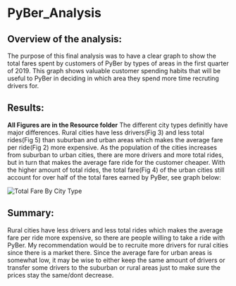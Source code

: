 # PyBer_Analysis

## Overview of the analysis:
The purpose of this final analysis was to have a clear graph to show the total fares spent by customers of PyBer by types of areas in the first quarter of 2019. This graph shows valuable customer spending habits that will be useful to PyBer in deciding in which area they spend more time recruting drivers for.

## Results:
**All Figures are in the Resource folder**
The different city types definitly have major differences. Rural cities have less drivers(Fig 3) and less total rides(Fig 5) than suburban and urban areas which makes the average fare per ride(Fig 2) more expensive. As the population of the cities increases from suburban to urban cities, there are more drivers and more total rides, but in turn that makes the average fare ride for the customer cheaper. With the higher amount of total rides, the total fare(Fig 4) of the urban cities still account for over half of the total fares earned by PyBer, see graph below:

![Total Fare By City Type](https://user-images.githubusercontent.com/84158312/127420782-bb0bc29d-cec9-4f48-b353-ca7be7c9e820.png)

## Summary:

Rural cities have less drivers and less total rides which makes the average fare per ride more expensive, so there are people willing to take a ride with PyBer. My recommendation would be to recruite more drivers for rural cities since there is a market there. Since the average fare for urban areas is somewhat low, it may be wise to either keep the same amount of drivers or transfer some drivers to the suburban or rural areas just to make sure the prices stay the same/dont decrease. 
